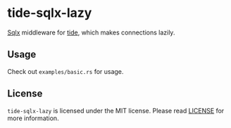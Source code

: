 # tide-sqlx-lazy

[Sqlx](https://github.com/launchbadge/sqlx) middleware for [tide](https://github.com/http-rs/tide),
which makes connections lazily.

## Usage

Check out `examples/basic.rs` for usage.

## License

`tide-sqlx-lazy` is licensed under the MIT license.
Please read [LICENSE](LICENSE) for more information.
